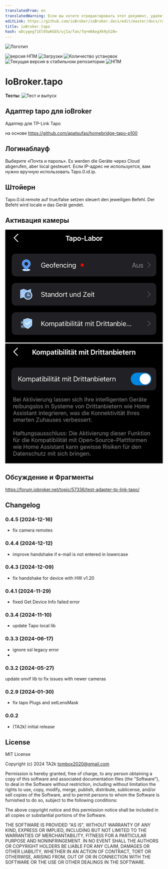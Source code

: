 ```yaml
---
translatedFrom: en
translatedWarning: Если вы хотите отредактировать этот документ, удалите поле «translationFrom», в противном случае этот документ будет снова автоматически переведен
editLink: https://github.com/ioBroker/ioBroker.docs/edit/master/docs/ru/adapterref/iobroker.tapo/README.md
title: ioBroker.tapo
hash: wDcygeg71El0SwKGb5/ujIa/fan/7q+m0AogXk9y528=
---
```

![Логотип](../../../en/adapterref/iobroker.tapo/admin/tapo.png)

![версия НПМ](https://img.shields.io/npm/v/iobroker.tapo.svg)
![Загрузки](https://img.shields.io/npm/dm/iobroker.tapo.svg)
![Количество установок](https://iobroker.live/badges/tapo-installed.svg)
![Текущая версия в стабильном репозитории](https://iobroker.live/badges/tapo-stable.svg)
![НПМ](https://nodei.co/npm/iobroker.tapo.png?downloads=true)

# IoBroker.tapo
**Тесты:** ![Тест и выпуск](https://github.com/TA2k/ioBroker.tapo/workflows/Test%20and%20Release/badge.svg)

## Адаптер tapo для ioBroker
Адаптер для TP-Link Tapo

на основе https://github.com/apatsufas/homebridge-tapo-p100

## Логинаблауф
Выберите «Почта и пароль». Es werden die Geräte через Cloud abgerufen, aber local gesteuert.
Если IP-адрес не используется, вам нужно вручную использовать Tapo.0.id.ip.

## Штойерн
Tapo.0.id.remote auf true/false setzen steuert den jeweiligen Befehl. Der Befehl wird locale и das Gerät gendet.

## Активация камеры
![альтернативный текст](./img/tpcamera01.jpeg "ТП Труд") ![альтернативный текст](../../../en/adapterref/iobroker.tapo/img/tpcamera02.jpeg "ТП Труд")

## Обсуждение и Фрагменты
<https://forum.iobroker.net/topic/57336/test-adapter-tp-link-tapo/>

## Changelog
### 0.4.5 (2024-12-16)

- fix camera remotes

### 0.4.4 (2024-12-12)

- improve handshake if e-mail is not entered in lowercase

### 0.4.3 (2024-12-09)

- fix handshake for device with HW v1.20

### 0.4.1 (2024-11-29)

- fixed Get Device Info failed error

### 0.3.4 (2024-11-10)

- update Tapo local lib

### 0.3.3 (2024-06-17)

- ignore ssl legacy error
-

### 0.3.2 (2024-05-27)

update onvif lib to fix issues with newer cameras

### 0.2.9 (2024-01-30)

- fix tapo Plugs and setLensMask

### 0.0.2

- (TA2k) initial release

## License

MIT License

Copyright (c) 2024 TA2k <tombox2020@gmail.com>

Permission is hereby granted, free of charge, to any person obtaining a copy
of this software and associated documentation files (the "Software"), to deal
in the Software without restriction, including without limitation the rights
to use, copy, modify, merge, publish, distribute, sublicense, and/or sell
copies of the Software, and to permit persons to whom the Software is
furnished to do so, subject to the following conditions:

The above copyright notice and this permission notice shall be included in all
copies or substantial portions of the Software.

THE SOFTWARE IS PROVIDED "AS IS", WITHOUT WARRANTY OF ANY KIND, EXPRESS OR
IMPLIED, INCLUDING BUT NOT LIMITED TO THE WARRANTIES OF MERCHANTABILITY,
FITNESS FOR A PARTICULAR PURPOSE AND NONINFRINGEMENT. IN NO EVENT SHALL THE
AUTHORS OR COPYRIGHT HOLDERS BE LIABLE FOR ANY CLAIM, DAMAGES OR OTHER
LIABILITY, WHETHER IN AN ACTION OF CONTRACT, TORT OR OTHERWISE, ARISING FROM,
OUT OF OR IN CONNECTION WITH THE SOFTWARE OR THE USE OR OTHER DEALINGS IN THE
SOFTWARE.